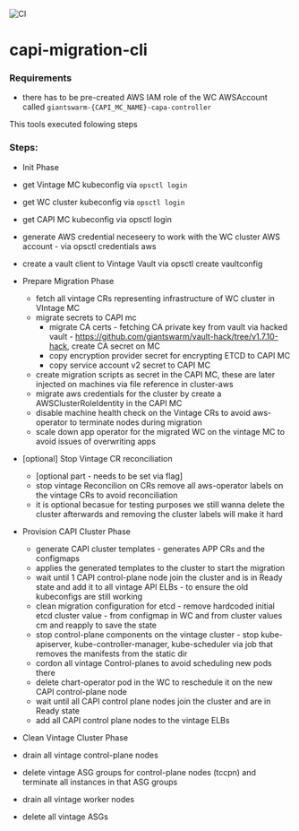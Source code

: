 ![CI](https://github.com/giantswarm/capi-migration-cli/actions/workflows/ci.yaml/badge.svg)


# capi-migration-cli

### Requirements
- there has to be pre-created AWS IAM role of the WC AWSAccount called `giantswarm-{CAPI_MC_NAME}-capa-controller`

This tools executed folowing steps
### Steps:

*  Init Phase
  * get Vintage MC kubeconfig via `opsctl login`
  * get WC cluster kubeconfig via `opsctl login`
  * get CAPI MC kubeconfig via opsctl login
  * generate AWS credential neceseery to work with the WC cluster AWS account - via opsctl credentials aws
  * create a vault client to Vintage Vault via opsctl create vaultconfig
* Prepare Migration Phase
  * fetch all vintage CRs  representing infrastructure of WC cluster in VIntage MC
  * migrate secrets to CAPI mc 
    * migrate CA certs - fetching CA private key from vault via hacked vault - https://github.com/giantswarm/vault-hack/tree/v1.7.10-hack, create CA secret on MC
    * copy encryption provider secret for encrypting ETCD to CAPI MC
    * copy service account v2 secret to CAPI MC
  * create migration scripts as secret in the CAPI MC, these are later injected on machines via file reference in cluster-aws
  * migrate aws credentials for the cluster by create a AWSClusterRoleIdentity in the CAPI MC
  * disable machine health check on the Vintage CRs to avoid aws-operator to terminate nodes during migration
  * scale down app operator for the migrated WC on the vintage MC to avoid issues of overwriting apps

* [optional] Stop Vintage CR reconciliation
  * [optional part - needs to be set via flag] 
  * stop vintage Reconcilion on CRs remove all aws-operator labels on the vintage CRs to avoid reconciliation
  * it is optional becasue for testing purposes we still wanna delete the cluster afterwards and removing the cluster labels will make it hard

* Provision CAPI Cluster Phase
  * generate CAPI cluster templates - generates APP CRs and the configmaps
  * applies the generated templates to the cluster to start the migration
  * wait until 1 CAPI control-plane node join the cluster and is in Ready state and add it to all vintage API ELBs - to ensure the old kubeconfigs are still working
  * clean migration configuration for etcd - remove hardcoded initial etcd cluster value - from configmap in WC and from cluster values cm and reapply to save the state
  * stop control-plane components on the vintage cluster - stop kube-apiserver, kube-controller-manager, kube-scheduler via job that removes the manifests from the static dir
  * cordon all vintage Control-planes to avoid scheduling new pods there
  * delete chart-operator pod in the WC to reschedule it on the new CAPI control-plane node
  * wait until all CAPI control plane nodes join the cluster and are in Ready state
  * add all CAPI control plane nodes to the vintage ELBs

* Clean Vintage Cluster Phase
 * drain all vintage control-plane nodes
 * delete vintage ASG groups for control-plane nodes (tccpn) and terminate all instances in that ASG groups
 * drain all vintage worker nodes
 * delete all vintage ASGs

   

